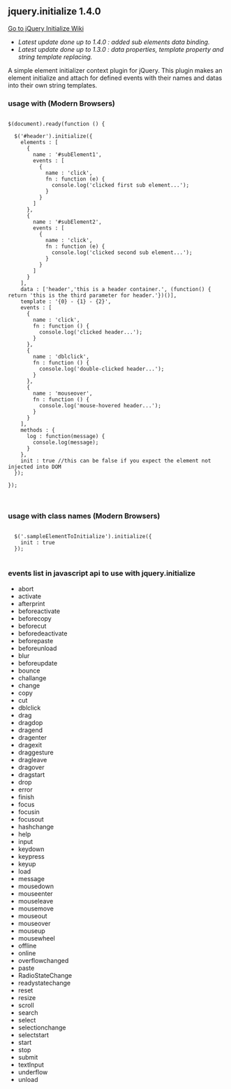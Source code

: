 ## jquery.initialize 1.4.0

<a href="https://github.com/hwclass/jquery.initialize/wiki">Go to jQuery Initialize Wiki</a>

<ul>
<li><i>Latest update done up to 1.4.0 : added sub elements data binding.</i></li>
<li><i>Latest update done up to 1.3.0 : data properties, template property and string template replacing.</i></li>
</ul>

A simple element initializer context plugin for jQuery.
This plugin makes an element initialize and attach for defined events with their names and datas into their own string templates.

### usage with (Modern Browsers)
<pre lang="javascript">
<code>
$(document).ready(function () {
        
  $('#header').initialize({
    elements : [
      {
        name : '#subElement1',
        events : [
          {
            name : 'click',
            fn : function (e) {
              console.log('clicked first sub element...');
            }
          }
        ]
      },
      {
        name : '#subElement2',
        events : [
          {
            name : 'click',
            fn : function (e) {
              console.log('clicked second sub element...');
            }
          }
        ]
      }
    ],
    data : ['header','this is a header container.', (function() { return 'this is the third parameter for header.'})()],
    template : '<span>{0} - {1} - {2}</span>',
    events : [
      {
        name : 'click',
        fn : function () {
          console.log('clicked header...');
        }
      },
      {
        name : 'dblclick',
        fn : function () {
          console.log('double-clicked header...');
        }
      },
      {
        name : 'mouseover',
        fn : function () {
          console.log('mouse-hovered header...');
        }
      }
    ],
    methods : {
      log : function(message) {
        console.log(message);
      }
    },
    init : true //this can be false if you expect the element not injected into DOM
  });

});

</code>
</pre>

### usage with class names (Modern Browsers)
<pre lang="javascript">
<code>
  $('.sampleElementToInitialize').initialize({
    init : true
  });
</code>
</pre>

### events list in javascript api to use with jquery.initialize
<ul>
  <li>abort</li>
  <li>activate</li>
  <li>afterprint</li>
  <li>beforeactivate</li>
  <li>beforecopy</li>
  <li>beforecut</li>
  <li>beforedeactivate</li>
  <li>beforepaste</li>
  <li>beforeunload</li>
  <li>blur</li>
  <li>beforeupdate</li>
  <li>bounce</li>
  <li>challange</li>
  <li>change</li>
  <li>copy</li>
  <li>cut</li>
  <li>dblclick</li>
  <li>drag</li>
  <li>dragdop</li>
  <li>dragend</li>
  <li>dragenter</li>
  <li>dragexit</li>
  <li>draggesture</li>
  <li>dragleave</li>
  <li>dragover</li>
  <li>dragstart</li>
  <li>drop</li>
  <li>error</li>
  <li>finish</li>
  <li>focus</li>
  <li>focusin</li>
  <li>focusout</li>
  <li>hashchange</li>
  <li>help</li>
  <li>input</li>
  <li>keydown</li>
  <li>keypress</li>
  <li>keyup</li>
  <li>load</li>
  <li>message</li>
  <li>mousedown</li>
  <li>mouseenter</li>
  <li>mouseleave</li>
  <li>mousemove</li>
  <li>mouseout</li>
  <li>mouseover</li>
  <li>mouseup</li>
  <li>mousewheel</li>
  <li>offline</li>
  <li>online</li>
  <li>overflowchanged</li>
  <li>paste</li>
  <li>RadioStateChange</li>
  <li>readystatechange</li>
  <li>reset</li>
  <li>resize</li>
  <li>scroll</li>
  <li>search</li>
  <li>select</li>
  <li>selectionchange</li>
  <li>selectstart</li>
  <li>start</li>
  <li>stop</li>
  <li>submit</li>
  <li>textInput</li>
  <li>underflow</li>
  <li>unload</li>
</ul>
